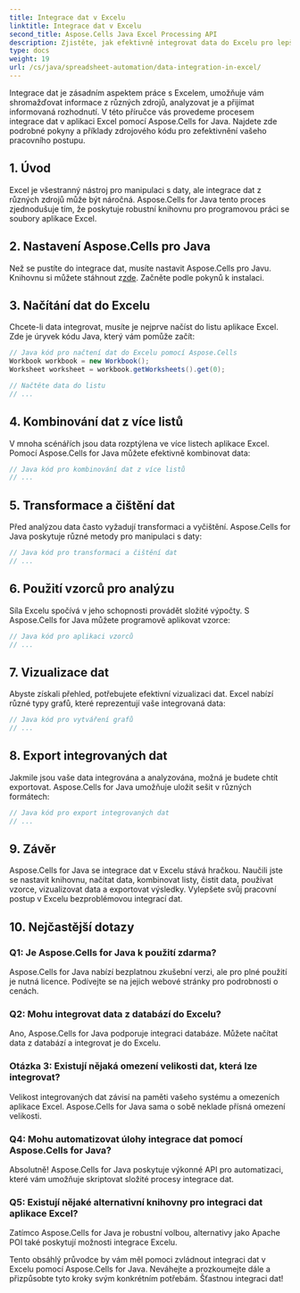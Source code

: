```yaml
---
title: Integrace dat v Excelu
linktitle: Integrace dat v Excelu
second_title: Aspose.Cells Java Excel Processing API
description: Zjistěte, jak efektivně integrovat data do Excelu pro lepší přehled a rozhodování. Podrobný průvodce se zdrojovým kódem pomocí Aspose.Cells for Java.
type: docs
weight: 19
url: /cs/java/spreadsheet-automation/data-integration-in-excel/
---
```


Integrace dat je zásadním aspektem práce s Excelem, umožňuje vám shromažďovat informace z různých zdrojů, analyzovat je a přijímat informovaná rozhodnutí. V této příručce vás provedeme procesem integrace dat v aplikaci Excel pomocí Aspose.Cells for Java. Najdete zde podrobné pokyny a příklady zdrojového kódu pro zefektivnění vašeho pracovního postupu.

## 1. Úvod

Excel je všestranný nástroj pro manipulaci s daty, ale integrace dat z různých zdrojů může být náročná. Aspose.Cells for Java tento proces zjednodušuje tím, že poskytuje robustní knihovnu pro programovou práci se soubory aplikace Excel.

## 2. Nastavení Aspose.Cells pro Java

 Než se pustíte do integrace dat, musíte nastavit Aspose.Cells pro Javu. Knihovnu si můžete stáhnout z[zde](https://releases.aspose.com/cells/java/). Začněte podle pokynů k instalaci.

## 3. Načítání dat do Excelu

Chcete-li data integrovat, musíte je nejprve načíst do listu aplikace Excel. Zde je úryvek kódu Java, který vám pomůže začít:

```java
// Java kód pro načtení dat do Excelu pomocí Aspose.Cells
Workbook workbook = new Workbook();
Worksheet worksheet = workbook.getWorksheets().get(0);

// Načtěte data do listu
// ...
```

## 4. Kombinování dat z více listů

V mnoha scénářích jsou data rozptýlena ve více listech aplikace Excel. Pomocí Aspose.Cells for Java můžete efektivně kombinovat data:

```java
// Java kód pro kombinování dat z více listů
// ...
```

## 5. Transformace a čištění dat

Před analýzou data často vyžadují transformaci a vyčištění. Aspose.Cells for Java poskytuje různé metody pro manipulaci s daty:

```java
// Java kód pro transformaci a čištění dat
// ...
```

## 6. Použití vzorců pro analýzu

Síla Excelu spočívá v jeho schopnosti provádět složité výpočty. S Aspose.Cells for Java můžete programově aplikovat vzorce:

```java
// Java kód pro aplikaci vzorců
// ...
```

## 7. Vizualizace dat

Abyste získali přehled, potřebujete efektivní vizualizaci dat. Excel nabízí různé typy grafů, které reprezentují vaše integrovaná data:

```java
// Java kód pro vytváření grafů
// ...
```

## 8. Export integrovaných dat

Jakmile jsou vaše data integrována a analyzována, možná je budete chtít exportovat. Aspose.Cells for Java umožňuje uložit sešit v různých formátech:

```java
// Java kód pro export integrovaných dat
// ...
```

## 9. Závěr

Aspose.Cells for Java se integrace dat v Excelu stává hračkou. Naučili jste se nastavit knihovnu, načítat data, kombinovat listy, čistit data, používat vzorce, vizualizovat data a exportovat výsledky. Vylepšete svůj pracovní postup v Excelu bezproblémovou integrací dat.

## 10. Nejčastější dotazy

### Q1: Je Aspose.Cells for Java k použití zdarma?

Aspose.Cells for Java nabízí bezplatnou zkušební verzi, ale pro plné použití je nutná licence. Podívejte se na jejich webové stránky pro podrobnosti o cenách.

### Q2: Mohu integrovat data z databází do Excelu?

Ano, Aspose.Cells for Java podporuje integraci databáze. Můžete načítat data z databází a integrovat je do Excelu.

### Otázka 3: Existují nějaká omezení velikosti dat, která lze integrovat?

Velikost integrovaných dat závisí na paměti vašeho systému a omezeních aplikace Excel. Aspose.Cells for Java sama o sobě neklade přísná omezení velikosti.

### Q4: Mohu automatizovat úlohy integrace dat pomocí Aspose.Cells for Java?

Absolutně! Aspose.Cells for Java poskytuje výkonné API pro automatizaci, které vám umožňuje skriptovat složité procesy integrace dat.

### Q5: Existují nějaké alternativní knihovny pro integraci dat aplikace Excel?

Zatímco Aspose.Cells for Java je robustní volbou, alternativy jako Apache POI také poskytují možnosti integrace Excelu.

Tento obsáhlý průvodce by vám měl pomoci zvládnout integraci dat v Excelu pomocí Aspose.Cells for Java. Neváhejte a prozkoumejte dále a přizpůsobte tyto kroky svým konkrétním potřebám. Šťastnou integraci dat!